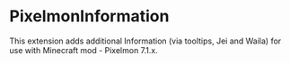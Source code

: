 # PixelmonInformation
This extension adds additional Information (via tooltips, Jei and Waila) for use with Minecraft mod - Pixelmon 7.1.x.
